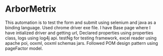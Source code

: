 # ArborMetrix
This automation is to test the form and submit using selenium and java as a binding language.
Used chrome driver exe file.
I have Base page where I have intialized driver and getting url, Declared properties using properties class, logs using log4j api. 
testNg for testing framework, excel reader using apache poi, ooxml, ooxml schemas jars.
Followed POM design pattern using pageFactor model.
